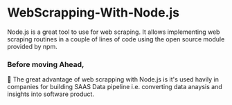 # WebScrapping-With-Node.js

Node.js is a great tool to use for web scraping. It allows implementing web scraping routines in a couple of lines of code using the open source module provided by npm.

<h3 align="left">Before moving Ahead,</h3>
<p align="left"> 
📌 The great advantage of web scrapping with Node.js is it's used havily in companies for building SAAS Data pipeline i.e. converting data anaysis and insights into software  
   product.
  

</p>
